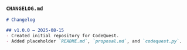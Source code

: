 ### `CHANGELOG.md`
```markdown
# Changelog

## v1.0.0 — 2025-08-15
- Created initial repository for CodeQuest.
- Added placeholder `README.md`, `proposal.md`, and `codequest.py`.

